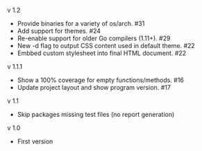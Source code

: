 v 1.2
  - Provide binaries for a variety of os/arch. #31
  - Add support for themes. #24
  - Re-enable support for older Go compilers (1.11+). #29
  - New -d flag to output CSS content used in default theme. #22
  - Embbed custom stylesheet into final HTML document. #22

v 1.1.1
  - Show a 100% coverage for empty functions/methods. #16
  - Update project layout and show program version. #17

v 1.1
  - Skip packages missing test files (no report generation)

v 1.0
  - First version
